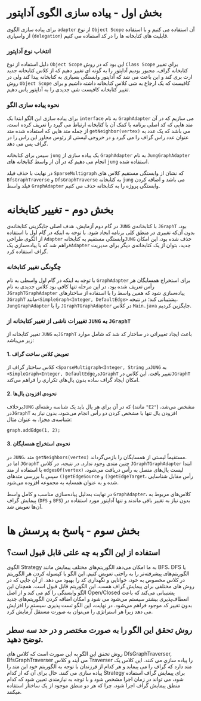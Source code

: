 # بخش اول - پیاده سازی الگوی آداپتور
برای پیاده سازی الگوی `adapter` از نوع `Object Scope` آن استفاده می کنیم و با استفاده از واسپاری (`delegation`) قابلیت های کتابخانه ها را در کد استفاده می کنیم.

### انتخاب نوع آداپتور
دلیل استفاده از نوع `Object Scope` این بود که در روش `Class Scope` برای تغییر کتابخانه گراف، مجبور بودیم آداپتور را به گونه ای تغییر دهیم که از کلاس کتابخانه جدید ارث بری کند و این باعث می شد که آداپتور وابستگی بسیاری به کتابخانه پیدا کند ولی در روش `Object Scope` کافیست که یک ارجاع به شی کلاس کتابخانه داشته داشیم و برای تغییر کتابخانه کافیست شی جدیدی را به آداپتور پاس دهیم.

### نحوه پیاده سازی الگو
برای پیاده سازی این الگو ابتدا یک `interface` به نام `GraphAdapter` می سازیم که در آن متد هایی که کد اصلی برنامه با کمک آن با کتابخانه ارتباط می گیرد را تعریف کرده است. از جمله متد هایی که استفاده شده متد `getNeighbor(vertex)` می باشد که یک عدد به عنوان عدد راس گراف را می گیرد و در خروجی لیستی از رئوس مجاور این راس را در گراف پس می دهد. 

سپس برای کتابخانه `jung` یک پیاده سازی از `GraphAdapter`  به نام `JungGraphAdapter` انجام می دهیم که در آن از واسط کتابخانه های `jung` استفاده شده. 

در نهایت با حذف فیلد `SparseMultigraph` که نشان از وابستگی مستقیم کلاس های `BfsGraphTraverse` و `DfsGraphTraverse` به کتابخانه `jung` می باشد و اضافه کردن فیلد واسط `GraphAdapter` وابستگی پروژه را به کتابخانه حذف می کنیم.

# بخش دوم - تغییر کتابخانه
در گام دوم آزمایش، هدف اصلی جایگزینی کتابخانه‌ی `JUNG` با کتابخانه‌ی `JGraphT` بود، بدون آن‌که تغییری در منطق کلی برنامه ایجاد شود. با توجه به اینکه در گام اول با استفاده از الگوی طراحی `Adapter` وابستگی مستقیم به کتابخانه`JUNG` حذف شده بود، این امکان فراهم شد که با پیاده‌سازی یک`Adapter` جدید، بتوان از یک کتابخانه‌ی دیگر برای مدیریت گراف استفاده کرد.

### چگونگی تغییر کتابخانه
با توجه به اینکه در گام اول واسطی به نام `GraphAdapter` برای استخراج همسایگان هر رأس تعریف شده بود، در این مرحله تنها کافی بود کلاس جدیدی به نام `JGraphTGraphAdapter` پیاده‌سازی شود که همین واسط را با استفاده از ساختارهای `JGraphT` مانند`<SimpleGraph<Integer, DefaultEdge>` پشتیبانی کند؛ در نتیجه، `JungGraphAdapter`  را با `JGraphTGraphAdapter` در کلاس `Main.java` جایگزین کردیم.

###  تغییرات ناشی از تغییر کتابخانه از `JUNG` به `JGraphT`
تغییر کتابخانه از `JUNG` به`JGraphT` باعث ایجاد تغییراتی در ساختار کد شد که شامل موارد زیر می‌باشد:

#### 1. تعویض کلاس ساخت گراف
کلاس ساختار گراف از `<SparseMultigraph<Integer, String` در`JUNG` به `<SimpleGraph<Integer, DefaultEdge`در`JGraphT` تغییر یافت. این کلاس در`JGraphT` امکان ایجاد گراف ساده بدون یال‌های تکراری را فراهم می‌کند.

#### 2. نحوه‌ی افزودن یال‌ها
برخلاف`JUNG` که در آن برای هر یال باید یک شناسه رشته‌ای (مانند `"E2"`) مشخص می‌شد، در`JGraphT` افزودن یال تنها با مشخص کردن دو رأس انجام می‌شود، بدون نیاز به شناسه‌ی مجزا. به عنوان مثال:

```
graph.addEdge(1, 2);
```

#### 3. نحوه‌ی استخراج همسایگان
در `JUNG`، متد `getNeighbors(vertex)` مستقیماً لیستی از همسایگان را بازمی‌گرداند.  
اما در `JGraphT` چنین متدی وجود ندارد. در نتیجه، در کلاس `JGraphTGraphAdapter` ابتدا با استفاده از متد `edgesOf(vertex)` لیست یال‌های متصل به رأس دریافت می‌شود، سپس با بررسی متدهای `()getEdgeSource` و `()getEdgeTarget`، رأس مقابل شناسایی شده و به عنوان همسایه به مجموعه افزوده می‌شود.

در نهایت به‌دلیل پیاده‌سازی مناسب و کامل واسط `GraphAdapter`، کلاس‌های مربوط به پیمایش گراف (`DFS` و `BFS`) بدون نیاز به تغییر باقی ماندند و تنها آداپتور مورد استفاده در آن‌ها تعویض شد.



# بخش سوم - پاسخ به پرسش ها

## استفاده از این الگو به چه علتی قابل قبول است؟

الگوی 
Strategy
 به ما امکان می‌دهد الگوریتم‌های مختلف پیمایش مانند
  BFS، DFS
   یا الگوریتم‌های پیشرفته‌تر را به راحتی تعویض کنیم. این الگو با کپسوله کردن هر الگوریتم در کلاس مخصوص به خود، خوانایی و نگهداری کد را بهبود می دهد. 
 از آن جایی که در روش های مختلفی برای پیمایش گراف هست، این الگوریتم قابل قبول است.
همچنان این الگو وابستگی را کم می کند و از 
 اصل
  Open/Closed
  پشتیبانی می‌کند که باعث انعطاف‌پذیری بیشتر سیستم می‌شود می شود و 
   امکان اضافه کردن الگوریتم‌های جدید بدون تغییر کد موجود فراهم می‌شود. 
در نهایت، این الگو تست‌ پذیری سیستم را افزایش می‌ دهد زیرا هر استراتژی را می‌توان به صورت مستقل آزمایش کرد.


## روش تحقق این الگو را به صورت مختصر و در حد سه سطر توضح دهید.
روش تحقق این الگو به این صورت است که کلاس های 
DfsGraphTraverser, BfsGraphTraverser
می آیند و کلاس
Traverser
را پیاده سازی می کنند.
این کلاس یک متد دارد که گراف را می پیماید و هر کدام از فرزندان با توجه به الگوریتم خود این متد را پیاده سازی می کنند. 
حال برای آن که از کدام
Strategy 
برای پیمایش گراف استفاده شود، می تواند در زمان اجرا مشخص شود و با توجه به 
نیازمندی تعیین شود که کدام منطق پیمایش گراف اجرا شود، چرا که هر دو منطق موجود از 
یک ساختار استفاده میکنند.